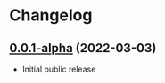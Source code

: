 # Changelog

## [0.0.1-alpha] (2022-03-03)
- Initial public release

[0.0.1-alpha]: https://github.com/dropbox/componentbox/releases/tag/v0.0.1-alpha